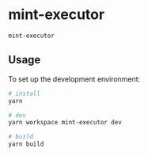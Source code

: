 # mint-executor

`mint-executor`

## Usage

To set up the development environment:

```bash
# install
yarn

# dev
yarn workspace mint-executor dev

# build
yarn build
```
